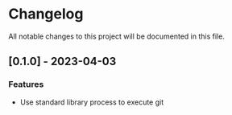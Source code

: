# Changelog

All notable changes to this project will be documented in this file.

## [0.1.0] - 2023-04-03

### Features

- Use standard library process to execute git

